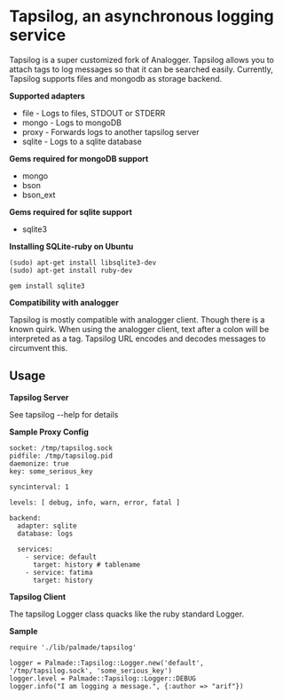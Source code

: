 # Tapsilog, an asynchronous logging service

  Tapsilog is a super customized fork of Analogger. Tapsilog allows you to attach tags to log messages so that it can be searched easily.
  Currently, Tapsilog supports files and mongodb as storage backend.

**Supported adapters**
  
  - file - Logs to files, STDOUT or STDERR
  - mongo - Logs to mongoDB
  - proxy - Forwards logs to another tapsilog server
  - sqlite - Logs to a sqlite database

**Gems required for mongoDB support**

  - mongo
  - bson
  - bson_ext

**Gems required for sqlite support**

  - sqlite3

**Installing SQLite-ruby on Ubuntu**

    (sudo) apt-get install libsqlite3-dev
    (sudo) apt-get install ruby-dev

    gem install sqlite3

**Compatibility with analogger**

  Tapsilog is mostly compatible with analogger client. Though there is a known quirk.
  When using the analogger client, text after a colon will be interpreted as a tag.
  Tapsilog URL encodes and decodes messages to circumvent this.
 
## Usage

**Tapsilog Server**
  
  See tapsilog --help for details 

**Sample Proxy Config**

    socket: /tmp/tapsilog.sock
    pidfile: /tmp/tapsilog.pid
    daemonize: true
    key: some_serious_key

    syncinterval: 1

    levels: [ debug, info, warn, error, fatal ]

    backend:
      adapter: sqlite
      database: logs

      services:
        - service: default
          target: history # tablename
        - service: fatima
          target: history

**Tapsilog Client**

  The tapsilog Logger class quacks like the ruby standard Logger.

**Sample**

    require './lib/palmade/tapsilog'

    logger = Palmade::Tapsilog::Logger.new('default', '/tmp/tapsilog.sock', 'some_serious_key')
    logger.level = Palmade::Tapsilog::Logger::DEBUG 
    logger.info("I am logging a message.", {:author => "arif"})
